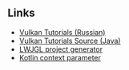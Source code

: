 ## Links

* [Vulkan Tutorials (Russian)](https://habr.com/ru/post/537208/)
* [Vulkan Tutorials Source (Java)](https://github.com/Naitsirc98/Vulkan-Tutorial-Java/tree/master/src/main/java/javavulkantutorial)
* [LWJGL project generator](https://www.lwjgl.org/customize)
* [Kotlin context parameter](https://github.com/Kotlin/KEEP/blob/context-parameters/proposals/context-parameters.md)
